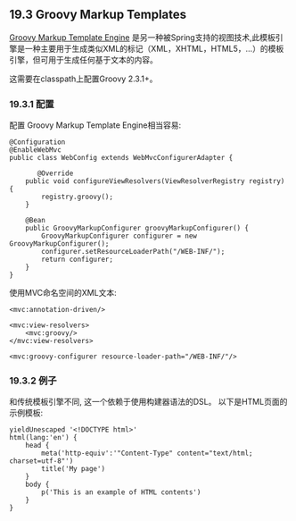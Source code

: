 ## 19.3 Groovy Markup Templates

[Groovy Markup Template Engine](http://groovy-lang.org/templating.html#_the_markuptemplateengine)  是另一种被Spring支持的视图技术,此模板引擎是一种主要用于生成类似XML的标记（XML，XHTML，HTML5，…）的模板引擎，但可用于生成任何基于文本的内容。

这需要在classpath上配置Groovy 2.3.1+。

### 19.3.1 配置

配置 Groovy Markup Template Engine相当容易:

```
@Configuration
@EnableWebMvc
public class WebConfig extends WebMvcConfigurerAdapter {

       @Override
    public void configureViewResolvers(ViewResolverRegistry registry) {
        registry.groovy();
    }

    @Bean
    public GroovyMarkupConfigurer groovyMarkupConfigurer() {
        GroovyMarkupConfigurer configurer = new GroovyMarkupConfigurer();
        configurer.setResourceLoaderPath("/WEB-INF/");
        return configurer;
    }
}
```

使用MVC命名空间的XML文本:

```
<mvc:annotation-driven/>

<mvc:view-resolvers>
    <mvc:groovy/>
</mvc:view-resolvers>

<mvc:groovy-configurer resource-loader-path="/WEB-INF/"/>
```

### 19.3.2 例子

和传统模板引擎不同, 这一个依赖于使用构建器语法的DSL。 以下是HTML页面的示例模板:

```
yieldUnescaped '<!DOCTYPE html>'
html(lang:'en') {
    head {
        meta('http-equiv':'"Content-Type" content="text/html; charset=utf-8"')
        title('My page')
    }
    body {
        p('This is an example of HTML contents')
    }
}
```



